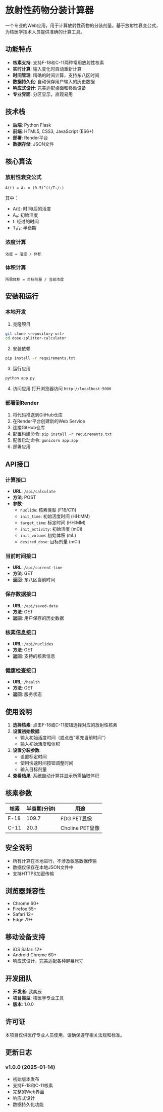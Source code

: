 # 放射性药物分装计算器

一个专业的Web应用，用于计算放射性药物的分装剂量。基于放射性衰变公式，为核医学技术人员提供准确的计算工具。

## 功能特点

- **核素支持**: 支持F-18和C-11两种常用放射性核素
- **实时计算**: 输入变化时自动重新计算
- **时间管理**: 精确的时间计算，支持东八区时间
- **数据持久化**: 自动保存用户输入的历史数据
- **响应式设计**: 完美适配桌面和移动设备
- **专业界面**: 分区显示，直观易用

## 技术栈

- **后端**: Python Flask
- **前端**: HTML5, CSS3, JavaScript (ES6+)
- **部署**: Render平台
- **数据存储**: JSON文件

## 核心算法

### 放射性衰变公式
```
A(t) = A₀ × (0.5)^(t/T₁/₂)
```

其中：
- A(t): 时间t后的活度
- A₀: 初始活度
- t: 经过的时间
- T₁/₂: 半衰期

### 浓度计算
```
浓度 = 活度 / 体积
```

### 体积计算
```
所需体积 = 目标剂量 / 当前浓度
```

## 安装和运行

### 本地开发

1. 克隆项目
```bash
git clone <repository-url>
cd dose-splitter-calculator
```

2. 安装依赖
```bash
pip install -r requirements.txt
```

3. 运行应用
```bash
python app.py
```

4. 访问应用
打开浏览器访问 `http://localhost:5000`

### 部署到Render

1. 将代码推送到GitHub仓库
2. 在Render平台创建新的Web Service
3. 连接GitHub仓库
4. 配置构建命令: `pip install -r requirements.txt`
5. 配置启动命令: `gunicorn app:app`
6. 部署应用

## API接口

### 计算接口
- **URL**: `/api/calculate`
- **方法**: POST
- **参数**:
  - `nuclide`: 核素类型 (F18/C11)
  - `init_time`: 初始活度时间 (HH:MM)
  - `target_time`: 标定时间 (HH:MM)
  - `init_activity`: 初始活度 (mCi)
  - `init_volume`: 初始体积 (mL)
  - `desired_dose`: 目标剂量 (mCi)

### 当前时间接口
- **URL**: `/api/current-time`
- **方法**: GET
- **返回**: 东八区当前时间

### 保存数据接口
- **URL**: `/api/saved-data`
- **方法**: GET
- **返回**: 用户保存的历史数据

### 核素信息接口
- **URL**: `/api/nuclides`
- **方法**: GET
- **返回**: 支持的核素信息

### 健康检查接口
- **URL**: `/health`
- **方法**: GET
- **返回**: 服务状态

## 使用说明

1. **选择核素**: 点击F-18或C-11按钮选择对应的放射性核素
2. **设置初始数据**: 
   - 输入初始活度时间（或点击"填充当前时间"）
   - 输入初始活度和体积
3. **设置分装参数**:
   - 设置标定时间
   - 使用快速时间按钮调整时间
   - 输入目标剂量
4. **查看结果**: 系统自动计算并显示所需抽取体积

## 核素参数

| 核素 | 半衰期(分钟) | 用途 |
|------|-------------|------|
| F-18 | 109.7 | FDG PET显像 |
| C-11 | 20.3 | Choline PET显像 |

## 安全说明

- 所有计算在本地进行，不涉及敏感数据传输
- 数据仅保存在本地JSON文件中
- 支持HTTPS加密传输

## 浏览器兼容性

- Chrome 60+
- Firefox 55+
- Safari 12+
- Edge 79+

## 移动设备支持

- iOS Safari 12+
- Android Chrome 60+
- 响应式设计，完美适配各种屏幕尺寸

## 开发团队

- **开发者**: 武奕辰
- **项目类型**: 核医学专业工具
- **版本**: 1.0.0

## 许可证

本项目仅供医疗专业人员使用，请确保遵守相关法规和标准。

## 更新日志

### v1.0.0 (2025-01-14)
- 初始版本发布
- 支持F-18和C-11核素
- 完整的Web界面
- 响应式设计
- 数据持久化功能
